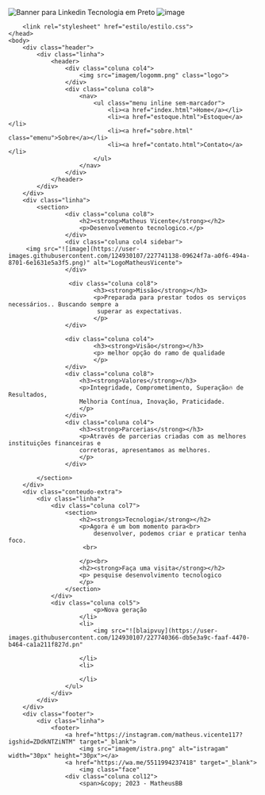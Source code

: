 
![Banner para Linkedin Tecnologia em Preto](https://user-images.githubusercontent.com/124930107/226197997-3fb77eb4-bd4f-4268-aa68-2dd754823071.png)
![image](https://user-images.githubusercontent.com/124930107/225447750-c4e8f122-aad3-40ec-9bf9-e90618b193b0.png)  
 
<!DOCTYPE html>
<html lang="pt-br">
    <head>
        <meta charset="UTF-8">
        <title>Sobre - Matheus Vicente</title>
        
        <link rel="stylesheet" href="estilo/estilo.css">  
    </head>
    <body>
        <div class="header">
            <div class="linha">
                <header>
                    <div class="coluna col4">
                        <img src="imagem/logomm.png" class="logo">
                    </div>
                    <div class="coluna col8">
                        <nav>
                            <ul class="menu inline sem-marcador">
                                <li><a href="index.html">Home</a></li>
                                <li><a href="estoque.html">Estoque</a></li>
                                <li><a href="sobre.html" class="emenu">Sobre</a></li>
                                <li><a href="contato.html">Contato</a></li>
                            </ul>
                        </nav>
                    </div>
                </header>
            </div>
        </div>
        <div class="linha">
            <section>
                    <div class="coluna col8">
                        <h2><strong>Matheus Vicente</strong></h2>
                        <p>Desenvolvemento tecnologico.</p>
                    </div>
                    <div class="coluna col4 sidebar">
         <img src="![image](https://user-images.githubusercontent.com/124930107/227741138-09624f7a-a0f6-494a-8701-6e1631e5a3f5.png)" alt="LogoMatheusVicente">
                    </div>  

                     <div class="coluna col8">
                            <h3><strong>Missão</strong></h3>
                            <p>Preparada para prestar todos os serviços necessários.. Buscando sempre a 
                             superar as expectativas.
                            </p>
                    </div>

                    <div class="coluna col4">
                            <h3><strong>Visão</strong></h3>
                            <p> melhor opção do ramo de qualidade
                            </p>
                    </div>
                    <div class="coluna col8">
                        <h3><strong>Valores</strong></h3>
                        <p>Integridade, Comprometimento, Superação🔥 de Resultados, 
                        Melhoria Contínua, Inovação, Praticidade.
                        </p>
                    </div>
                    <div class="coluna col4">
                        <h3><strong>Parcerias</strong></h3>
                        <p>Através de parcerias criadas com as melhores instituições financeiras e 
                        corretoras, apresentamos as melhores.
                        </p>
                    </div>

            </section>
        </div>
        <div class="conteudo-extra">
            <div class="linha">
                <div class="coluna col7">
                    <section>
                        <h2><strongs>Tecnologia</strong></h2>
                        <p>Agora é um bom momento para<br>
                            desenvolver, podemos criar e praticar tenha foco.
                         <br>
                            
                        </p><br>
                        <h2><strong>Faça uma visita</strong></h2>
                        <p> pesquise desenvolvimento tecnologico
                        </p>
                    </section>
                </div>
                <div class="coluna col5">
                            <p>Nova geração
                        </li>
                        <li>
                            <img src="![blaipvuy](https://user-images.githubusercontent.com/124930107/227740366-db5e3a9c-faaf-4470-b464-ca1a211f827d.pn"
                                      
                        </li>
                        <li>
                            
                        </li>
                    </ul>
                </div>
            </div>
        </div>
        <div class="footer">
            <div class="linha">
                <footer>
                    <a href="https://instagram.com/matheus.vicente117?igshid=ZDdkNTZiNTM" target="_blank">
                        <img src="imagem/istra.png" alt="istragam" width="30px" height="30px"></a>
                    <a href="https://wa.me/5511994237418" target="_blank">
                        <img class="face" 
                    <div class="coluna col12">
                        <span>&copy; 2023 - MatheusBB 
               
